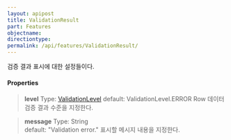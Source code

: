 ```yaml
---
layout: apipost
title: ValidationResult
part: Features
objectname: 
directiontype: 
permalink: /api/features/ValidationResult/
---
```



검증 결과 표시에 대한 설정들이다.

#### Properties

> **level** 
> Type: [ValidationLevel](/api/features/)
> default: ValidationLevel.ERROR
> Row 데이터 검증 결과 수준을 지정한다.

> **message** 
> Type: String  
> default: "Validation error." 
> 표시할 메시지 내용을 지정한다.

